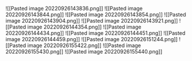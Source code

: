 ![[Pasted image 20220926143836.png]]
![[Pasted image 20220926143844.png]]
![[Pasted image 20220926143854.png]]
![[Pasted image 20220926143904.png]]
![[Pasted image 20220926143921.png]]
![[Pasted image 20220926144354.png]]
![[Pasted image 20220926144434.png]]
![[Pasted image 20220926144451.png]]
![[Pasted image 20220926144459.png]]
![[Pasted image 20220926151244.png]]
![[Pasted image 20220926155422.png]]
![[Pasted image 20220926155430.png]]
![[Pasted image 20220926155440.png]]
